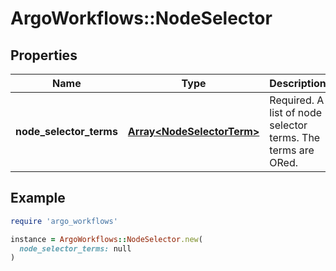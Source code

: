 # ArgoWorkflows::NodeSelector

## Properties

| Name | Type | Description | Notes |
| ---- | ---- | ----------- | ----- |
| **node_selector_terms** | [**Array&lt;NodeSelectorTerm&gt;**](NodeSelectorTerm.md) | Required. A list of node selector terms. The terms are ORed. |  |

## Example

```ruby
require 'argo_workflows'

instance = ArgoWorkflows::NodeSelector.new(
  node_selector_terms: null
)
```


